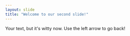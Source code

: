 ```yaml
---
layout: slide
title: "Welcome to our second slide!"
---
```

Your text, but it's witty now.
Use the left arrow to go back!
